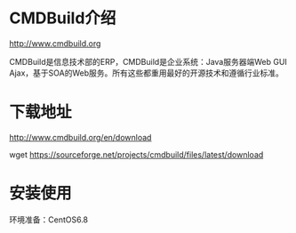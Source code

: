 # CMDBuild介绍

http://www.cmdbuild.org

CMDBuild是信息技术部的ERP，CMDBuild是企业系统：Java服务器端Web GUI Ajax，基于SOA的Web服务。所有这些都重用最好的开源技术和遵循行业标准。

# 下载地址
http://www.cmdbuild.org/en/download

wget https://sourceforge.net/projects/cmdbuild/files/latest/download

# 安装使用

环境准备：CentOS6.8
